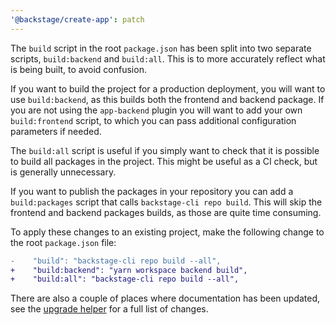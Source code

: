 ```yaml
---
'@backstage/create-app': patch
---
```


The `build` script in the root `package.json` has been split into two separate scripts, `build:backend` and `build:all`. This is to more accurately reflect what is being built, to avoid confusion.

If you want to build the project for a production deployment, you will want to use `build:backend`, as this builds both the frontend and backend package. If you are not using the `app-backend` plugin you will want to add your own `build:frontend` script, to which you can pass additional configuration parameters if needed.

The `build:all` script is useful if you simply want to check that it is possible to build all packages in the project. This might be useful as a CI check, but is generally unnecessary.

If you want to publish the packages in your repository you can add a `build:packages` script that calls `backstage-cli repo build`. This will skip the frontend and backend packages builds, as those are quite time consuming.

To apply these changes to an existing project, make the following change to the root `package.json` file:

```diff
-    "build": "backstage-cli repo build --all",
+    "build:backend": "yarn workspace backend build",
+    "build:all": "backstage-cli repo build --all",
```

There are also a couple of places where documentation has been updated, see the [upgrade helper](https://backstage.github.io/upgrade-helper/?to=1.8.0) for a full list of changes.
